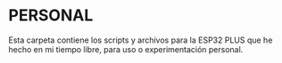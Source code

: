 # PERSONAL
Esta carpeta contiene los scripts y archivos para la ESP32 PLUS que he hecho en mi tiempo libre, para uso o experimentación personal.

